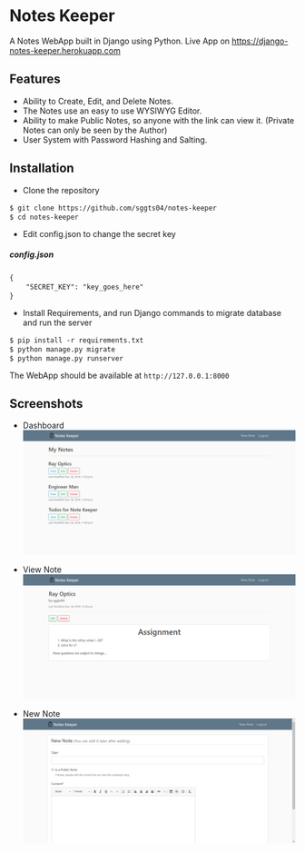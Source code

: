 # Notes Keeper

A Notes WebApp built in Django using Python. Live App on https://django-notes-keeper.herokuapp.com 

## Features
* Ability to Create, Edit, and Delete Notes.
* The Notes use an easy to use WYSIWYG Editor.
* Ability to make Public Notes, so anyone with the link can view it. (Private Notes can only be seen by the Author)
* User System with Password Hashing and Salting.

## Installation
* Clone the repository
```
$ git clone https://github.com/sggts04/notes-keeper
$ cd notes-keeper
```
* Edit config.json to change the secret key    
##### config.json
```
{
	"SECRET_KEY": "key_goes_here"
}
```
* Install Requirements, and run Django commands to migrate database and run the server
```
$ pip install -r requirements.txt
$ python manage.py migrate
$ python manage.py runserver
```
The WebApp should be available at `http://127.0.0.1:8000`

## Screenshots
* Dashboard
![](/screenshots/dash.PNG?raw=true)

* View Note
![](/screenshots/view.PNG?raw=true)

* New Note
![](/screenshots/new.PNG?raw=true)
